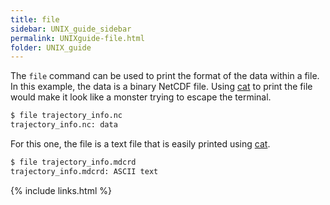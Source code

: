 ```yaml
---
title: file
sidebar: UNIX_guide_sidebar
permalink: UNIXguide-file.html
folder: UNIX_guide
---
```


The `file` command can be used to print the format of the data within a file.
In this example, the data is a binary NetCDF file.
Using [cat](UNIXguide-cat.html) to print the file would make it look like a
monster trying to escape the terminal.
```bash
$ file trajectory_info.nc
trajectory_info.nc: data
```
For this one, the file is a text file that is easily printed using
[cat](UNIXguide-cat.html).
```bash
$ file trajectory_info.mdcrd
trajectory_info.mdcrd: ASCII text
```

{% include links.html %}
